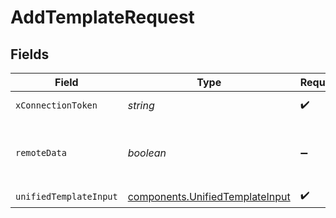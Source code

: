 # AddTemplateRequest


## Fields

| Field                                                                              | Type                                                                               | Required                                                                           | Description                                                                        |
| ---------------------------------------------------------------------------------- | ---------------------------------------------------------------------------------- | ---------------------------------------------------------------------------------- | ---------------------------------------------------------------------------------- |
| `xConnectionToken`                                                                 | *string*                                                                           | :heavy_check_mark:                                                                 | The connection token                                                               |
| `remoteData`                                                                       | *boolean*                                                                          | :heavy_minus_sign:                                                                 | Set to true to include data from the original Marketingautomation software.        |
| `unifiedTemplateInput`                                                             | [components.UnifiedTemplateInput](../../models/components/unifiedtemplateinput.md) | :heavy_check_mark:                                                                 | N/A                                                                                |